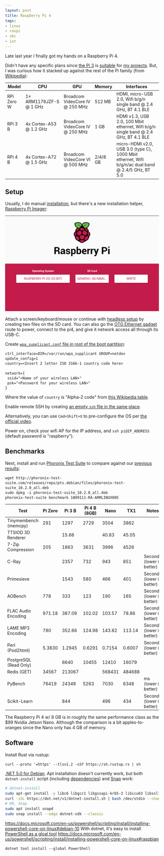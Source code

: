 ```yaml
---
layout: post
title: Raspberry Pi 4
tags:
- linux
- raspi
- sbc
- iot
---
```


Late last year I finally got my hands on a Raspberry Pi 4.

Didn't have any specific plans since [the Pi 3](https://rendered-obsolete.github.io/2019/03/21/raspi_3.html) is [suitable](https://rendered-obsolete.github.io/2019/03/25/pi3_pm25.html) for [my projects](https://rendered-obsolete.github.io/2020/01/02/rhasspy.html).  But, I was curious how it stacked up against the rest of the Pi family (from [Wikipedia](https://en.wikipedia.org/wiki/Raspberry_Pi#Specifications)):

Model | CPU | GPU | Memory | Interfaces
|-|-|-|-|-
RPi Zero W | 1× ARM1176JZF-S @ 1 GHz | Broadcom VideoCore IV @ 250 MHz | 512 MB | HDMI, micro-USB 2.0, Wifi b/g/n single band @ 2.4 GHz, BT 4.1 BLE
RPi 3 B | 4x Cortex-A53 @ 1.2 GHz | Broadcom VideoCore IV @ 250 MHz | 1 GB | HDMI v1.3, USB 2.0, 100 Mbit ethernet, Wifi b/g/n single band @ 2.4 GHz, BT 4.1 BLE
RPi 4 B | 4x Cortex-A72 @ 1.5 GHz | Broadcom VideoCore VI @ 500 MHz | 2/4/8 GB | micro-HDMI v2.0, USB 3.0 (type C), 1000 Mbit ethernet, Wifi b/g/n/ac dual band @ 2.4/5 GHz, BT 5.0

## Setup

Usually, I do manual [installation](https://rendered-obsolete.github.io/2019/03/28/raspi_zero.html#setup), but there's a new installation helper, [Raspberry Pi Imager](https://www.raspberrypi.org/software/):

![](../../assets/raspi_imager.png)

Attach a screen/keyboard/mouse or continue with 
[headless setup](https://rendered-obsolete.github.io/2019/03/21/raspi_3.html#initial-shell-access) by creating two files on the SD card.  You can also go the [OTG Ethernet gadget](https://rendered-obsolete.github.io/2019/03/28/raspi_zero.html#setup) route to power, connect to the pi4, and give it network access all through its USB-C.

Create [`wpa_supplicant.conf` file in root of the boot partition](https://www.raspberrypi.org/documentation/configuration/wireless/headless.md):
```
ctrl_interface=DIR=/var/run/wpa_supplicant GROUP=netdev
update_config=1
country=<Insert 2 letter ISO 3166-1 country code here>

network={
 ssid="<Name of your wireless LAN>"
 psk="<Password for your wireless LAN>"
}
```

Where the value of `country` is "Alpha-2 code" from
[this Wikipedia table](https://en.wikipedia.org/wiki/ISO_3166-1#Current_codes).

Enable remote SSH by creating [an empty `ssh` file in the same place](https://www.raspberrypi.org/documentation/remote-access/ssh/README.md).

Alternatively, you can use `Cmd+Shift+X` to pre-configure the OS per [the official video](https://www.youtube.com/watch?v=ntaXWS8Lk34).

Power on, check your wifi AP for the IP address, and `ssh pi@IP_ADDRESS` (default password is "raspberry").

## Benchmarks

Next, install and run [Phoronix Test Suite](https://www.phoronix-test-suite.com/) to compare against our [previous results](https://rendered-obsolete.github.io/2019/04/01/jetson_nano.html#benchmarks):

```
wget http://phoronix-test-suite.com/releases/repo/pts.debian/files/phoronix-test-suite_10.2.0_all.deb
sudo dpkg -i phoronix-test-suite_10.2.0_all.deb
phoronix-test-suite benchmark 1809111-RA-ARMLINUX005
```

|Test | Pi Zero | Pi 3 B | Pi 4 B (8GB) | Nano | TX1 | Notes
|-|-|-|-|-|-|-
| Tinymembench (memcpy) | 291 | 1297 | 2729 | 3504 | 3862
| TTSIOD 3D Renderer | | 15.66 | | 40.83 | 45.05
| 7-Zip Compression | 205 | 1863 | 3631 | 3996 | 4526
| C-Ray | | 2357 | 732 | 943 | 851 | Seconds (lower is better)
| Primesieve | | 1543 | 580 | 466 | 401 | Seconds (lower is better)
| AOBench | 778 | 333 | 123 | 190 | 165 | Seconds (lower is better)
| FLAC Audio Encoding | 971.18 | 387.09 | 102.02 | 103.57 | 78.86 | Seconds (lower is better)
| LAME MP3 Encoding | 780 | 352.66 | 124.98 | 143.82 | 113.14 | Seconds (lower is better)
| Perl (Pod2html) | 5.3830| 1.2945 | 0.6291 | 0.7154 | 0.6007 | Seconds (lower is better)
| PostgreSQL (Read Only) | | 6640 | 10455 | 12410 | 16079
| Redis (GET) | 34567 | 213067 | | 568431 | 484688
| PyBench | 76419 | 24349 | 5263 | 7030 | 6348 | ms (lower is better)
| Scikit-Learn | | 844 | | 496 | 434 | Seconds (lower is better)

The Raspberry Pi 4 w/ 8 GB is in roughly the same performance class as the $99 Nvidia Jetson Nano.  Although the comparison is a bit apples-to-oranges since the Nano only has 4 GB of memory.

## Software

Install Rust via rustup:
```
curl --proto '=https' --tlsv1.2 -sSf https://sh.rustup.rs | sh
```

[.NET 5.0 for Debian](https://docs.microsoft.com/en-us/dotnet/core/install/linux-debian).  Apt installation doesn't currently work, but both `dotnet-install` script (including [dependencies](https://docs.microsoft.com/en-us/dotnet/core/install/linux-debian#dependencies)) and [Snap](https://docs.microsoft.com/en-us/dotnet/core/install/linux-snap) work:
```bash
# dotnet-install
sudo apt-get install -y libc6 libgcc1 libgssapi-krb5-2 libicu63 libssl1.1 libstdc++6 zlib1g
curl -sSL https://dot.net/v1/dotnet-install.sh | bash /dev/stdin --channel Current
# OR, Snap
sudo apt install snapd
sudo snap install --edge dotnet-sdk --classic
```

https://docs.microsoft.com/en-us/powershell/scripting/install/installing-powershell-core-on-linux#debian-10
With dotnet, it's easy to install [PowerShell as a gloal tool](https://docs.microsoft.com/en-us/powershell/scripting/install/installing-powershell-core-on-linux#install-as-a-net-global-tool)
https://docs.microsoft.com/en-us/powershell/scripting/install/installing-powershell-core-on-linux#raspbian
```
dotnet tool install --global PowerShell
```